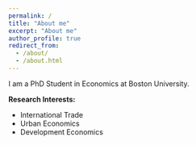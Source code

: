 ```yaml
---
permalink: /
title: "About me"
excerpt: "About me"
author_profile: true
redirect_from: 
  - /about/
  - /about.html
---
```


I am a PhD Student in Economics at Boston University. 


**Research Interests:**  
 * International Trade
 * Urban Economics
 * Development Economics

